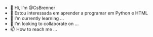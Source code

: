 - 👋 Hi, I’m @CsBrenner
- 👀 Estou interessada em aprender a programar em Python e HTML
- 🌱 I’m currently learning ...
- 💞️ I’m looking to collaborate on ...
- 📫 How to reach me ...

<!---
CsBrenner/CsBrenner is a ✨ special ✨ repository because its `README.md` (this file) appears on your GitHub profile.
You can click the Preview link to take a look at your changes.
--->
